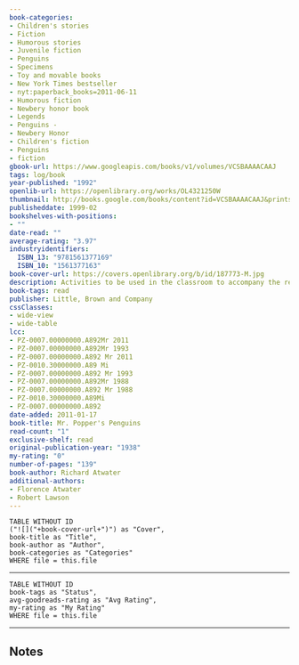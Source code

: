 ```yaml
---
book-categories:
- Children's stories
- Fiction
- Humorous stories
- Juvenile fiction
- Penguins
- Specimens
- Toy and movable books
- New York Times bestseller
- nyt:paperback_books=2011-06-11
- Humorous fiction
- Newbery honor book
- Legends
- Penguins -
- Newbery Honor
- Children's fiction
- Penguins
- fiction
gbook-url: https://www.googleapis.com/books/v1/volumes/VCSBAAAACAAJ
tags: log/book
year-published: "1992"
openlib-url: https://openlibrary.org/works/OL4321250W
thumbnail: http://books.google.com/books/content?id=VCSBAAAACAAJ&printsec=frontcover&img=1&zoom=1&source=gbs_api
publisheddate: 1999-02
bookshelves-with-positions:
- ""
date-read: ""
average-rating: "3.97"
industryidentifiers:
  ISBN_13: "9781561377169"
  ISBN_10: "1561377163"
book-cover-url: https://covers.openlibrary.org/b/id/187773-M.jpg
description: Activities to be used in the classroom to accompany the reading of Mr. Popper's Penguins by Richard and Florence Atwater.
book-tags: read
publisher: Little, Brown and Company
cssClasses:
- wide-view
- wide-table
lcc:
- PZ-0007.00000000.A892Mr 2011
- PZ-0007.00000000.A892Mr 1993
- PZ-0007.00000000.A892 Mr 2011
- PZ-0010.30000000.A89 Mi
- PZ-0007.00000000.A892 Mr 1993
- PZ-0007.00000000.A892Mr 1988
- PZ-0007.00000000.A892 Mr 1988
- PZ-0010.30000000.A89Mi
- PZ-0007.00000000.A892
date-added: 2011-01-17
book-title: Mr. Popper's Penguins
read-count: "1"
exclusive-shelf: read
original-publication-year: "1938"
my-rating: "0"
number-of-pages: "139"
book-author: Richard Atwater
additional-authors:
- Florence Atwater
- Robert Lawson
---
```


```dataview
TABLE WITHOUT ID
("![]("+book-cover-url+")") as "Cover",
book-title as "Title",
book-author as "Author",
book-categories as "Categories"
WHERE file = this.file
```
---
```dataview
TABLE WITHOUT ID
book-tags as "Status",
avg-goodreads-rating as "Avg Rating",
my-rating as "My Rating"
WHERE file = this.file
```
---
## Notes


